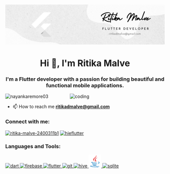 ![logo](https://github.com/ritikaMalve/ritikaMalve/blob/main/banner1.png)
<h1 align="center">Hi 👋, I'm Ritika Malve</h1>
<h3 align="center">I'm a Flutter developer with a passion for building beautiful and functional mobile applications.</h3>
<img align="right" alt = "coding" width = "300" src="https://encrypted-tbn0.gstatic.com/images?q=tbn:ANd9GcQzgbV8tlHV3cukC_CPdjMDhpEtm_bPvmQ9_A&s" />

<p align="left"> <img src="https://komarev.com/ghpvc/?username=nayankaremore03&label=Profile%20views&color=0e75b6&style=flat" alt="nayankaremore03" /> </p>

- 📫 How to reach me **ritikadmalve@gmail.com**



<h3 align="left">Connect with me:</h3>
<p align="left">
<a href="https://linkedin.com/in/ritika-malve-2400311b1" target="blank"><img align="center" src="https://raw.githubusercontent.com/rahuldkjain/github-profile-readme-generator/master/src/images/icons/Social/linked-in-alt.svg" alt="ritika-malve-2400311b1" height="30" width="40" /></a>
<a href="https://instagram.com/hieflutter" target="blank"><img align="center" src="https://raw.githubusercontent.com/rahuldkjain/github-profile-readme-generator/master/src/images/icons/Social/instagram.svg" alt="hieflutter" height="30" width="40" /></a>
</p>

<h3 align="left">Languages and Tools:</h3>
<p align="left"><a href="https://dart.dev" target="_blank" rel="noreferrer"> <img src="https://www.vectorlogo.zone/logos/dartlang/dartlang-icon.svg" alt="dart" width="40" height="40"/> </a> <a href="https://firebase.google.com/" target="_blank" rel="noreferrer"> <img src="https://www.vectorlogo.zone/logos/firebase/firebase-icon.svg" alt="firebase" width="40" height="40"/> </a> <a href="https://flutter.dev" target="_blank" rel="noreferrer"> <img src="https://www.vectorlogo.zone/logos/flutterio/flutterio-icon.svg" alt="flutter" width="40" height="40"/> </a> <a href="https://git-scm.com/" target="_blank" rel="noreferrer"> <img src="https://www.vectorlogo.zone/logos/git-scm/git-scm-icon.svg" alt="git" width="40" height="40"/> </a> <a href="https://hive.apache.org/" target="_blank" rel="noreferrer"> <img src="https://www.vectorlogo.zone/logos/apache_hive/apache_hive-icon.svg" alt="hive" width="40" height="40"/> </a> <a href="https://www.java.com" target="_blank" rel="noreferrer"> <img src="https://raw.githubusercontent.com/devicons/devicon/master/icons/java/java-original.svg" alt="java" width="40" height="40"/> </a> <a href="https://www.sqlite.org/" target="_blank" rel="noreferrer"> <img src="https://www.vectorlogo.zone/logos/sqlite/sqlite-icon.svg" alt="sqlite" width="40" height="40"/> </a> </p>


